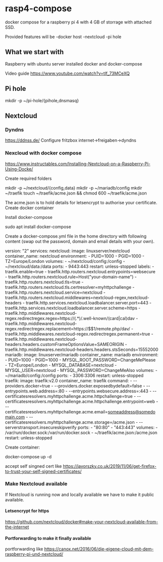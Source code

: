 # rasp4-compose
docker compose for a raspberry pi 4 with 4 GB of storrage with attached SSD.

Provided features will be
-docker host
-nextcloud
-pi hole

## What we start with

Raspberry with ubuntu server installed docker and docker-compose

Video guide https://www.youtube.com/watch?v=tlf_73MCeXQ

## Pi hole

mkdir -p ~/pi-hole/{pihole,dnsmasq}


## Nextcloud

### Dyndns
https://ddnss.de/
Configure fritzbox internet->freigaben->dyndns


### Nexcloud with docker compose

https://www.instructables.com/Installing-Nextcloud-on-a-Raspberry-Pi-Using-Docke/

Create required folders

mkdir -p ~/nextcloud/{config,data}
mkdir -p ~/mariadb/config
mkdir ~/traefik
touch ~/traefik/acme.json && chmod 600 ~/traefik/acme.json

The acme.json is to hold details for letsencrypt to authorise your certificate.
Create docker container

Install docker-compose

sudo apt install docker-compose

Create a docker-compose.yml file in the home directory with following content (swap out the password, domain and email details with your own).

version: "2"
services:
  nextcloud:
    image: linuxserver/nextcloud
    container_name: nextcloud
    environment:
      - PUID=1000
      - PGID=1000
      - TZ=Europe/London
    volumes:
      - ~/nextcloud/config:/config
      - ~/nextcloud/data:/data
    ports:
      - 9443:443
    restart: unless-stopped
    labels:
      - traefik.enable=true
      - traefik.http.routers.nextcloud.entrypoints=websecure
      - traefik.http.routers.nextcloud.rule=Host("your-domain-name")
      - traefik.http.routers.nextcloud.tls=true
      - traefik.http.routers.nextcloud.tls.certresolver=myhttpchallenge
      - traefik.http.routers.nextcloud.service=nextcloud
      - traefik.http.routers.nextcloud.middlewares=nextcloud-regex,nextcloud-headers
      - traefik.http.services.nextcloud.loadbalancer.server.port=443
      - traefik.http.services.nextcloud.loadbalancer.server.scheme=https
      - traefik.http.middlewares.nextcloud-regex.redirectregex.regex=https://(.*)/.well-known/(card|cal)dav
      - traefik.http.middlewares.nextcloud-regex.redirectregex.replacement=https://$$1/remote.php/dav/
      - traefik.http.middlewares.nextcloud-regex.redirectregex.permanent=true
      - traefik.http.middlewares.nextcloud-headers.headers.customFrameOptionsValue=SAMEORIGIN
      - traefik.http.middlewares.nextcloud-headers.headers.stsSeconds=15552000
  mariadb:
    image: linuxserver/mariadb
    container_name: mariadb
    environment:
      - PUID=1000
      - PGID=1000
      - MYSQL_ROOT_PASSWORD=ChangeMePlease
      - TZ=Europe/London
      - MYSQL_DATABASE=nextcloud
      - MYSQL_USER=nextcloud
      - MYSQL_PASSWORD=ChangeMeAlso
    volumes:
      - ~/mariadb/config:/config
    ports:
      - 3306:3306
    restart: unless-stopped
  traefik:
    image: traefik:v2.0
    container_name: traefik
    command:
      - --providers.docker=true
      - --providers.docker.exposedbydefault=false
      - --entrypoints.web.address=:80
      - --entrypoints.websecure.address=:443
      - --certificatesresolvers.myhttpchallenge.acme.httpchallenge=true
      - --certificatesresolvers.myhttpchallenge.acme.httpchallenge.entrypoint=web
      - --certificatesresolvers.myhttpchallenge.acme.email=someaddress@somedomain.com
      - --certificatesresolvers.myhttpchallenge.acme.storage=/acme.json
      - --serverstransport.insecureskipverify
    ports:
      - "80:80"
      - "443:443"
    volumes:
      - /var/run/docker.sock:/var/run/docker.sock
      - ~/traefik/acme.json:/acme.json
    restart: unless-stopped

Create container:

docker-compose up -d


accept self singned cert like https://javorszky.co.uk/2019/11/06/get-firefox-to-trust-your-self-signed-certificates/


### Make Nextcloud available

If Nextcloud is running now and locally available we have to make it public
available.

#### Letsencrypt for https

https://github.com/nextcloud/docker#make-your-nextcloud-available-from-the-internet

#### Portforwarding to make it finally available
portforwarding like https://canox.net/2016/06/die-eigene-cloud-mit-dem-raspberry-pi-und-nextcloud/
